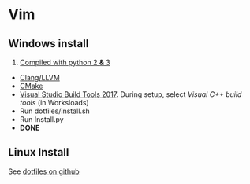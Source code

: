 # Vim

## Windows install
1. [ Compiled with python 2 **&** 3](https://github.com/vim/vim-win32-installer/releases)
- [Clang/LLVM](http://releases.llvm.org/download.html)
- [CMake](https://cmake.org/download/)
- [Visual Studio Build Tools 2017](https://visualstudio.microsoft.com/thank-you-downloading-visual-studio/?sku=BuildTools&rel=15). During setup, select *Visual C++ build tools* (in Worksloads)
- Run dotfiles/install.sh
- Run Install.py
- **DONE**

## Linux Install
See [dotfiles on github](https://github.com/hust921/dotfiles)
